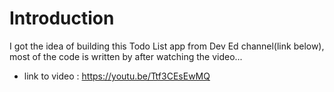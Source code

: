 # Introduction
I got the idea of building this Todo List app from Dev Ed channel(link below), most of the code is written by after watching the video...

- link to video : https://youtu.be/Ttf3CEsEwMQ
